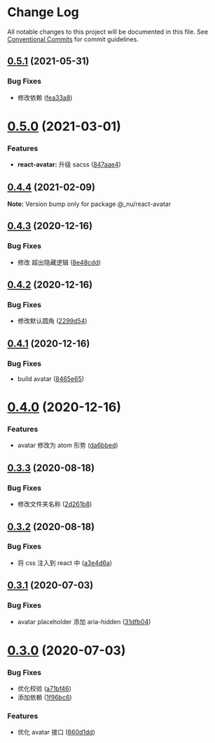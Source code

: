 # Change Log

All notable changes to this project will be documented in this file.
See [Conventional Commits](https://conventionalcommits.org) for commit guidelines.

## [0.5.1](https://github.com/nu-system/react/compare/@_nu/react-avatar@0.5.0...@_nu/react-avatar@0.5.1) (2021-05-31)

### Bug Fixes

- 修改依赖 ([fea33a8](https://github.com/nu-system/react/commit/fea33a894f078948acbab0fe80819eb555f68325))

# [0.5.0](https://github.com/nu-system/react/compare/@_nu/react-avatar@0.4.4...@_nu/react-avatar@0.5.0) (2021-03-01)

### Features

- **react-avatar:** 升级 sacss ([847aae4](https://github.com/nu-system/react/commit/847aae43d02c7c4ecd1deb40946e2a6cf17ec68a))

## [0.4.4](https://github.com/nu-system/react/compare/@_nu/react-avatar@0.4.3...@_nu/react-avatar@0.4.4) (2021-02-09)

**Note:** Version bump only for package @\_nu/react-avatar

## [0.4.3](https://github.com/nu-system/react/compare/@_nu/react-avatar@0.4.2...@_nu/react-avatar@0.4.3) (2020-12-16)

### Bug Fixes

- 修改 超出隐藏逻辑 ([8e48cdd](https://github.com/nu-system/react/commit/8e48cdd5aa0de58a210a073c63c181bb89ac9e3d))

## [0.4.2](https://github.com/nu-system/react/compare/@_nu/react-avatar@0.4.1...@_nu/react-avatar@0.4.2) (2020-12-16)

### Bug Fixes

- 修改默认圆角 ([2299d54](https://github.com/nu-system/react/commit/2299d54f175cd78380922557a501be9b21a9e53a))

## [0.4.1](https://github.com/nu-system/react/compare/@_nu/react-avatar@0.4.0...@_nu/react-avatar@0.4.1) (2020-12-16)

### Bug Fixes

- build avatar ([8465e65](https://github.com/nu-system/react/commit/8465e653c4173ddc19b05d0dc3c6ecea2053983e))

# [0.4.0](https://github.com/nu-system/react/compare/@_nu/react-avatar@0.3.3...@_nu/react-avatar@0.4.0) (2020-12-16)

### Features

- avatar 修改为 atom 形势 ([da6bbed](https://github.com/nu-system/react/commit/da6bbed36115f61392661d73050b282920589d7f))

## [0.3.3](https://github.com/nu-system/react/compare/@_nu/react-avatar@0.3.2...@_nu/react-avatar@0.3.3) (2020-08-18)

### Bug Fixes

- 修改文件夹名称 ([2d261b8](https://github.com/nu-system/react/commit/2d261b8de2b5a977482733d58902c17dd51ae880))

## [0.3.2](https://github.com/nu-system/react/compare/@_nu/react-avatar@0.3.1...@_nu/react-avatar@0.3.2) (2020-08-18)

### Bug Fixes

- 将 css 注入到 react 中 ([a3e4d6a](https://github.com/nu-system/react/commit/a3e4d6a22d345e02f2580b53212f6c063176d8b1))

## [0.3.1](https://github.com/nu-system/react/compare/@_nu/react-avatar@0.3.0...@_nu/react-avatar@0.3.1) (2020-07-03)

### Bug Fixes

- avatar placeholder 添加 aria-hidden ([31dfb04](https://github.com/nu-system/react/commit/31dfb04b64ec496f72471cc9928dbd07fe677906))

# [0.3.0](https://github.com/nu-system/react/compare/@_nu/react-avatar@0.2.3...@_nu/react-avatar@0.3.0) (2020-07-03)

### Bug Fixes

- 优化校验 ([a71bf46](https://github.com/nu-system/react/commit/a71bf46d8181e4f870c43f635ae4fcf4e01ebe83))
- 添加依赖 ([1f96bc6](https://github.com/nu-system/react/commit/1f96bc6d0df16f6b25fb34dcb6df0f811d521056))

### Features

- 优化 avatar 接口 ([660d1dd](https://github.com/nu-system/react/commit/660d1dd5c34a4949187a82328e508a2e483e6c52))
